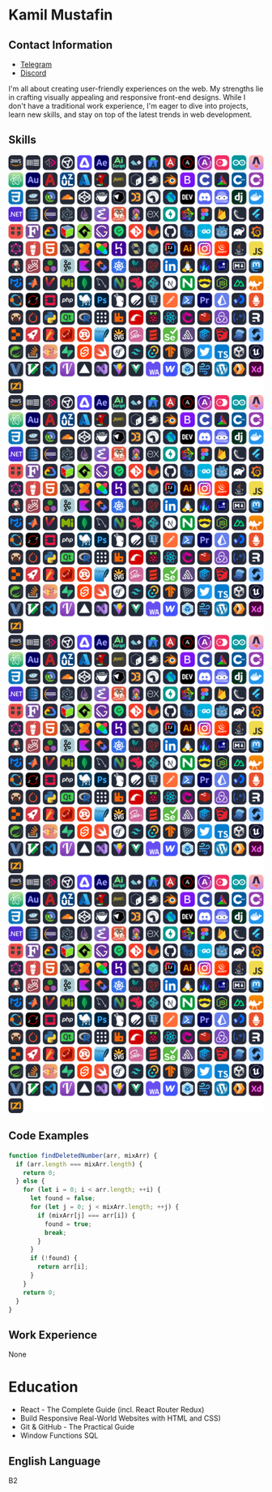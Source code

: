 # Kamil Mustafin

## Contact Information

- [Telegram](https://t.me/melowpony)
- [Discord](https://discordapp.com/users/780162462132994058/)

I'm all about creating user-friendly experiences on the web. My strengths lie in crafting visually appealing and responsive front-end designs. While I don't have a traditional work experience, I'm eager to dive into projects, learn new skills, and stay on top of the latest trends in web development.

## Skills

![](./icons/icons.svg)
![](<./icons/icons%20(1).svg>)
![](<./icons/icons%20(2).svg>)
![](<./icons/icons%20(3).svg>)

## Code Examples

```javascript
function findDeletedNumber(arr, mixArr) {
  if (arr.length === mixArr.length) {
    return 0;
  } else {
    for (let i = 0; i < arr.length; ++i) {
      let found = false;
      for (let j = 0; j < mixArr.length; ++j) {
        if (mixArr[j] === arr[i]) {
          found = true;
          break;
        }
      }
      if (!found) {
        return arr[i];
      }
    }
    return 0;
  }
}
```

## Work Experience

None

# Education

- React - The Complete Guide (incl. React Router Redux)
- Build Responsive Real-World Websites with HTML and CSS)
- Git & GitHub - The Practical Guide
- Window Functions SQL

## English Language

B2
